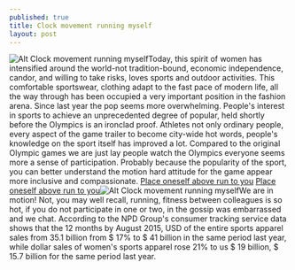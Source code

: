 ```yaml
---
published: true
title: Clock movement running myself
layout: post
---
```

![Alt Clock movement running myself](https://c2.staticflickr.com/6/5737/30659751511_aee9550bd8_b.jpg)Today, this spirit of women has intensified around the world-not tradition-bound, economic independence, candor, and willing to take risks, loves sports and outdoor activities. This comfortable sportswear, clothing adapt to the fast pace of modern life, all the way through has been occupied a very important position in the fashion arena. Since last year the pop seems more overwhelming. People\'s interest in sports to achieve an unprecedented degree of popular, held shortly before the Olympics is an ironclad proof. Athletes not only ordinary people, every aspect of the game trailer to become city-wide hot words, people\'s knowledge on the sport itself has improved a lot. Compared to the original Olympic games we are just lay people watch the Olympics everyone seems more a sense of participation. Probably because the popularity of the sport, you can better understand the motion hard attitude for the game appear more inclusive and compassionate. [Place oneself above run to you](http://www.focalstyle.com/2016/09/08/place-oneself-above-run-to-you/) [Place oneself above run to you](http://www.focalstyle.com/2016/09/08/place-oneself-above-run-to-you/)![Alt Clock movement running myself](https://c2.staticflickr.com/6/5737/30747870205_8568b15bf3_b.jpg)We are in motion! Not, you may well recall, running, fitness between colleagues is so hot, if you do not participate in one or two, in the gossip was embarrassed and we chat. According to the NPD Group\'s consumer tracking service data shows that the 12 months by August 2015, USD of the entire sports apparel sales from 35.1 billion from $ 17% to $ 41 billion in the same period last year, while dollar sales of women\'s sports apparel rose 21% to us $ 19 billion, $ 15.7 billion for the same period last year.